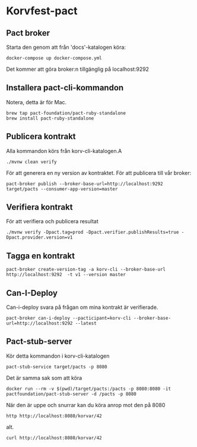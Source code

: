 # Korvfest-pact

## Pact broker
Starta den genom att från 'docs'-katalogen köra:

    docker-compose up docker-compose.yml

Det kommer att göra broker:n tillgänglig på localhost:9292

## Installera pact-cli-kommandon
Notera, detta är för Mac.

    brew tap pact-foundation/pact-ruby-standalone
    brew install pact-ruby-standalone

## Publicera kontrakt
Alla kommandon körs från korv-cli-katalogen.A

    ./mvnw clean verify

För att generera en ny version av kontraktet.
För att publicera till vår broker:

    pact-broker publish --broker-base-url=http://localhost:9292 target/pacts --consumer-app-version=master

## Verifiera kontrakt
För att verifiera och publicera resultat
    
    ./mvnw verify -Dpact.tag=prod -Dpact.verifier.publishResults=true -Dpact.provider.version=v1

## Tagga en kontrakt
    pact-broker create-version-tag -a korv-cli --broker-base-url http://localhost:9292  -t v1 --version master

## Can-I-Deploy
Can-i-deploy svara på frågan om mina kontrakt är verifierade.
    
    pact-broker can-i-deploy --pacticipant=korv-cli --broker-base-url=http://localhost:9292 --latest

## Pact-stub-server
Kör detta kommandon i korv-cli-katalogen
    
    pact-stub-service target/pacts -p 8080

Det är samma sak som att köra

    docker run --rm -v $(pwd)/target/pacts:/pacts -p 8080:8080 -it pactfoundation/pact-stub-server -d /pacts -p 8080

När den är uppe och snurrar kan du köra anrop mot den på 8080

    http http://localhost:8080/korvar/42
    
alt.

    curl http://localhost:8080/korvar/42

